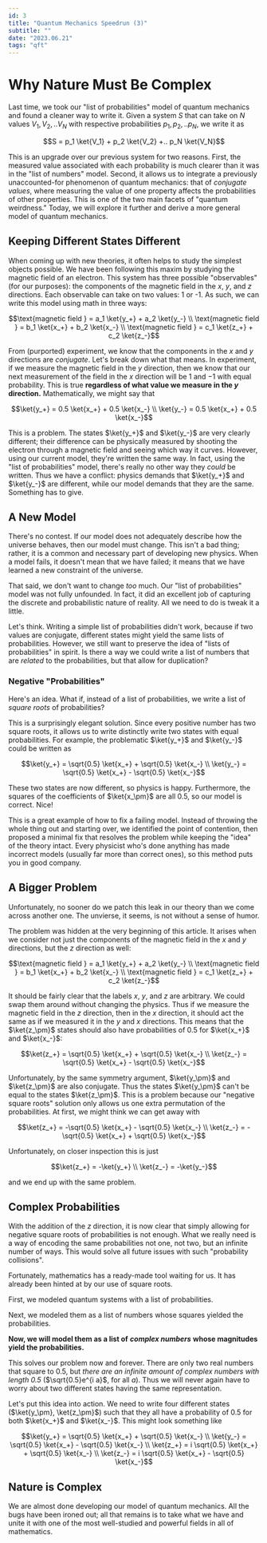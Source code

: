 ```yaml
---
id: 3
title: "Quantum Mechanics Speedrun (3)"
subtitle: ""
date: "2023.06.21"
tags: "qft"
---
```


# Why Nature Must Be Complex

Last time, we took our "list of probabilities" model of quantum mechanics and found a cleaner way to write it. Given a system $`S`$ that can take on $`N`$ values $`V_1, V_2,.. V_N`$ with respective probabilities $`p_1, p_2,.. p_N`$, we write it as

```math
S = p_1 \ket{V_1} + p_2 \ket{V_2} +.. p_N \ket{V_N}
```

This is an upgrade over our previous system for two reasons. First, the measured value associated with each probability is much clearer than it was in the "list of numbers" model. Second, it allows us to integrate a previously unaccounted-for phenomenon of quantum mechanics: that of *conjugate values*, where measuring the value of one property affects the probabilities of other properties. This is one of the two main facets of "quantum weirdness." Today, we will explore it further and derive a more general model of quantum mechanics.

## Keeping Different States Different

When coming up with new theories, it often helps to study the simplest objects possible. We have been following this maxim by studying the magnetic field of an electron. This system has three possible "observables" (for our purposes): the components of the magnetic field in the $`x`$, $`y`$, and $`z`$ directions. Each observable can take on two values: 1 or -1. As such, we can write this model using math in three ways:

```math
\text{magnetic field } = a_1 \ket{y_+} + a_2 \ket{y_-} \\
\text{magnetic field } = b_1 \ket{x_+} + b_2 \ket{x_-} \\
\text{magnetic field } = c_1 \ket{z_+} + c_2 \ket{z_-}
```

From (purported) experiment, we know that the components in the $`x`$ and $`y`$ directions are *conjugate*. Let's break down what that means. In experiment, if we measure the magnetic field in the $`y`$ direction, then we know that our next measurement of the field in the $`x`$ direction will be $`1`$ and $`-1`$ with equal probability. This is true **regardless of what value we measure in the $`y`$ direction.** Mathematically, we might say that

```math
\ket{y_+} = 0.5 \ket{x_+} + 0.5 \ket{x_-} \\
\ket{y_-} = 0.5 \ket{x_+} + 0.5 \ket{x_-}
```

This is a problem. The states $`\ket{y_+}`$ and $`\ket{y_-}`$ are very clearly different; their difference can be physically measured by shooting the electron through a magnetic field and seeing which way it curves. However, using our current model, they're written the same way. In fact, using the "list of probabilities" model, there's really no other way they *could* be written. Thus we have a conflict: physics demands that $`\ket{y_+}`$ and $`\ket{y_-}`$ are different, while our model demands that they are the same. Something has to give.

## A New Model

There's no contest. If our model does not adequately describe how the universe behaves, then our model must change. This isn't a bad thing; rather, it is a common and necessary part of developing new physics. When a model fails, it doesn't mean that we have failed; it means that we have learned a new constraint of the universe.

That said, we don't want to change *too* much. Our "list of probabilities" model was not fully unfounded. In fact, it did an excellent job of capturing the discrete and probabilistic nature of reality. All we need to do is tweak it a little.

Let's think. Writing a simple list of probabilities didn't work, because if two values are conjugate, different states might yield the same lists of probabilities. However, we still want to preserve the idea of "lists of probabilities" in spirit. Is there a way we could write a list of numbers that are *related* to the probabilities, but that allow for duplication?

### Negative "Probabilities"

Here's an idea. What if, instead of a list of probabilities, we write a list of *square roots* of probabilities?

This is a surprisingly elegant solution. Since every positive number has two square roots, it allows us to write distinctly write two states with equal probabilities. For example, the problematic $`\ket{y_+}`$ and $`\ket{y_-}`$ could be written as

```math
\ket{y_+} = \sqrt{0.5} \ket{x_+} + \sqrt{0.5} \ket{x_-} \\
\ket{y_-} = \sqrt{0.5} \ket{x_+} - \sqrt{0.5} \ket{x_-}
```

These two states are now different, so physics is happy. Furthermore, the squares of the coefficients of $`\ket{x_\pm}`$ are all $`0.5`$, so our model is correct. Nice!

This is a great example of how to fix a failing model. Instead of throwing the whole thing out and starting over, we identified the point of contention, then proposed a minimal fix that resolves the problem while keeping the "idea" of the theory intact. Every physicist who's done anything has made incorrect models (usually far more than correct ones), so this method puts you in good company.

## A Bigger Problem

Unfortunately, no sooner do we patch this leak in our theory than we come across another one. The unvierse, it seems, is not without a sense of humor.

The problem was hidden at the very beginning of this article. It arises when we consider not just the components of the magnetic field in the $`x`$ and $`y`$ directions, but the $`z`$ direction as well:

```math
\text{magnetic field } = a_1 \ket{y_+} + a_2 \ket{y_-} \\
\text{magnetic field } = b_1 \ket{x_+} + b_2 \ket{x_-} \\
\text{magnetic field } = c_1 \ket{z_+} + c_2 \ket{z_-}
```

It should be fairly clear that the labels $`x`$, $`y`$, and $`z`$ are arbitrary. We could swap them around without changing the physics. Thus if we measure the magnetic field in the $`z`$ direction, then in the $`x`$ direction, it should act the same as if we measured it in the $`y`$ and $`x`$ directions. This means that the $`\ket{z_\pm}`$ states should also have probabilities of $`0.5`$ for $`\ket{x_+}`$ and $`\ket{x_-}`$:

```math
\ket{z_+} = \sqrt{0.5} \ket{x_+} + \sqrt{0.5} \ket{x_-} \\
\ket{z_-} = \sqrt{0.5} \ket{x_+} - \sqrt{0.5} \ket{x_-}
```

Unfortunately, by the same symmetry argument, $`\ket{y_\pm}`$ and $`\ket{z_\pm}`$ are also conjugate. Thus the states $`\ket{y_\pm}`$ can't be equal to the states $`\ket{z_\pm}`$. This is a problem because our "negative square roots" solution only allows us one extra permutation of the probabilities. At first, we might think we can get away with

```math
\ket{z_+} = -\sqrt{0.5} \ket{x_+} - \sqrt{0.5} \ket{x_-} \\
\ket{z_-} = -\sqrt{0.5} \ket{x_+} + \sqrt{0.5} \ket{x_-}
```

Unfortunately, on closer inspection this is just

```math
\ket{z_+} = -\ket{y_+} \\
\ket{z_-} = -\ket{y_-}
```

and we end up with the same problem.

## Complex Probabilities

With the addition of the $`z`$ direction, it is now clear that simply allowing for negative square roots of probabilities is not enough. What we really need is a way of encoding the same probabilities not one, not two, but an infinite number of ways. This would solve all future issues with such "probability collisions".

Fortunately, mathematics has a ready-made tool waiting for us. It has already been hinted at by our use of square roots.

First, we modeled quantum systems with a list of probabilities.

Next, we modeled them as a list of numbers whose squares yielded the probabilities.

**Now, we will model them as a list of** ***complex numbers*** **whose magnitudes yield the probabilities.**

This solves our problem now and forever. There are only two real numbers that square to 0.5, but *there are an infinite amount of complex numbers with length 0.5* ($`\sqrt{0.5}e^{i a}`$, for all $`a`$). Thus we will never again have to worry about two different states having the same representation.

Let's put this idea into action. We need to write four different states ($`\ket{y_\pm}, \ket{z_\pm}`$) such that they all have a probability of $`0.5`$ for both $`\ket{x_+}`$ and $`\ket{x_-}`$. This might look something like

```math
\ket{y_+} = \sqrt{0.5} \ket{x_+} + \sqrt{0.5} \ket{x_-} \\
\ket{y_-} = \sqrt{0.5} \ket{x_+} - \sqrt{0.5} \ket{x_-} \\
\ket{z_+} = i \sqrt{0.5} \ket{x_+} + \sqrt{0.5} \ket{x_-} \\
\ket{z_-} = i \sqrt{0.5} \ket{x_+} - \sqrt{0.5} \ket{x_-}
```

## Nature is Complex

We are almost done developing our model of quantum mechanics. All the bugs have been ironed out; all that remains is to take what we have and unite it with one of the most well-studied and powerful fields in all of mathematics.
